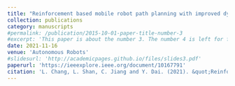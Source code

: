 ```yaml
---
title: "Reinforcement based mobile robot path planning with improved dynamic window approach in unknown environment"
collection: publications
category: manuscripts
#permalink: /publication/2015-10-01-paper-title-number-3
#excerpt: 'This paper is about the number 3. The number 4 is left for future work.'
date: 2021-11-16
venue: 'Autonomous Robots'
#slidesurl: 'http://academicpages.github.io/files/slides3.pdf'
paperurl: 'https://ieeexplore.ieee.org/document/10167791'
citation: 'L. Chang, L. Shan, C. Jiang and Y. Dai. (2021). &quot;Reinforcement based mobile robot path planning with improved dynamic window approach in unknown environment.&quot; <i>Autonomous Robots</i>. 45. pp 51-76.'
---
```

